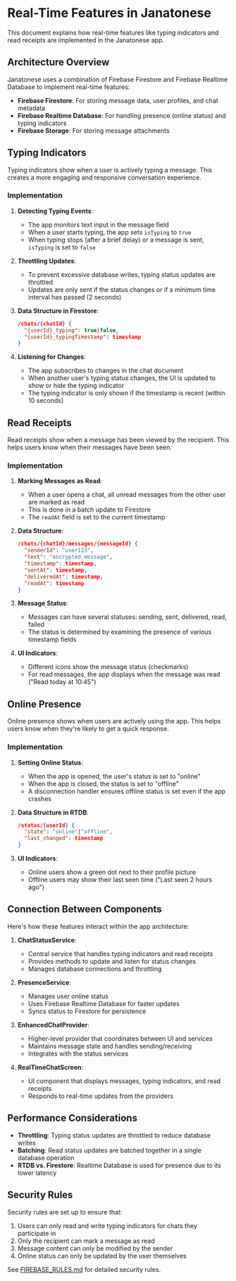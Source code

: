 # Real-Time Features in Janatonese

This document explains how real-time features like typing indicators and read receipts are implemented in the Janatonese app.

## Architecture Overview

Janatonese uses a combination of Firebase Firestore and Firebase Realtime Database to implement real-time features:

- **Firebase Firestore**: For storing message data, user profiles, and chat metadata
- **Firebase Realtime Database**: For handling presence (online status) and typing indicators
- **Firebase Storage**: For storing message attachments

## Typing Indicators

Typing indicators show when a user is actively typing a message. This creates a more engaging and responsive conversation experience.

### Implementation

1. **Detecting Typing Events**:
   - The app monitors text input in the message field
   - When a user starts typing, the app sets `isTyping` to `true`
   - When typing stops (after a brief delay) or a message is sent, `isTyping` is set to `false`

2. **Throttling Updates**:
   - To prevent excessive database writes, typing status updates are throttled
   - Updates are only sent if the status changes or if a minimum time interval has passed (2 seconds)

3. **Data Structure in Firestore**:
   ```json
   /chats/{chatId} {
     "{userId}_typing": true|false,
     "{userId}_typingTimestamp": timestamp
   }
   ```

4. **Listening for Changes**:
   - The app subscribes to changes in the chat document
   - When another user's typing status changes, the UI is updated to show or hide the typing indicator
   - The typing indicator is only shown if the timestamp is recent (within 10 seconds)

## Read Receipts

Read receipts show when a message has been viewed by the recipient. This helps users know when their messages have been seen.

### Implementation

1. **Marking Messages as Read**:
   - When a user opens a chat, all unread messages from the other user are marked as read
   - This is done in a batch update to Firestore
   - The `readAt` field is set to the current timestamp

2. **Data Structure**:
   ```json
   /chats/{chatId}/messages/{messageId} {
     "senderId": "user123",
     "text": "encrypted_message",
     "timestamp": timestamp,
     "sentAt": timestamp,
     "deliveredAt": timestamp,
     "readAt": timestamp
   }
   ```

3. **Message Status**:
   - Messages can have several statuses: sending, sent, delivered, read, failed
   - The status is determined by examining the presence of various timestamp fields

4. **UI Indicators**:
   - Different icons show the message status (checkmarks)
   - For read messages, the app displays when the message was read ("Read today at 10:45")

## Online Presence

Online presence shows when users are actively using the app. This helps users know when they're likely to get a quick response.

### Implementation

1. **Setting Online Status**:
   - When the app is opened, the user's status is set to "online"
   - When the app is closed, the status is set to "offline"
   - A disconnection handler ensures offline status is set even if the app crashes

2. **Data Structure in RTDB**:
   ```json
   /status/{userId} {
     "state": "online"|"offline",
     "last_changed": timestamp
   }
   ```

3. **UI Indicators**:
   - Online users show a green dot next to their profile picture
   - Offline users may show their last seen time ("Last seen 2 hours ago")

## Connection Between Components

Here's how these features interact within the app architecture:

1. **ChatStatusService**: 
   - Central service that handles typing indicators and read receipts
   - Provides methods to update and listen for status changes
   - Manages database connections and throttling

2. **PresenceService**:
   - Manages user online status
   - Uses Firebase Realtime Database for faster updates
   - Syncs status to Firestore for persistence

3. **EnhancedChatProvider**:
   - Higher-level provider that coordinates between UI and services
   - Maintains message state and handles sending/receiving
   - Integrates with the status services

4. **RealTimeChatScreen**:
   - UI component that displays messages, typing indicators, and read receipts
   - Responds to real-time updates from the providers

## Performance Considerations

- **Throttling**: Typing status updates are throttled to reduce database writes
- **Batching**: Read status updates are batched together in a single database operation
- **RTDB vs. Firestore**: Realtime Database is used for presence due to its lower latency

## Security Rules

Security rules are set up to ensure that:

1. Users can only read and write typing indicators for chats they participate in
2. Only the recipient can mark a message as read
3. Message content can only be modified by the sender
4. Online status can only be updated by the user themselves

See [FIREBASE_RULES.md](../FIREBASE_RULES.md) for detailed security rules.